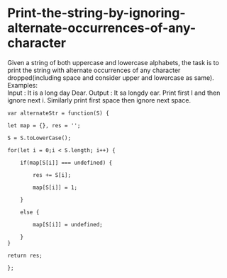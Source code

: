 # Print-the-string-by-ignoring-alternate-occurrences-of-any-character
Given a string of both uppercase and lowercase alphabets, the task is to print the string with alternate occurrences of any character dropped(including space and consider upper and lowercase as same).  
Examples:  
Input : It is a long day Dear. 
Output : It sa longdy ear. 
Print first I and then ignore next i. Similarly print first space then  ignore next space.

    var alternateStr = function(S) {

    let map = {}, res = '';
    
    S = S.toLowerCase();
    
    for(let i = 0;i < S.length; i++) {
    
        if(map[S[i]] === undefined) {
        
            res += S[i];
            
            map[S[i]] = 1;
            
        }
        
        else {
        
            map[S[i]] = undefined;
            
        }
    }
    
    return res;
    
    };
